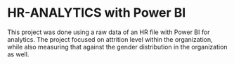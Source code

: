 # HR-ANALYTICS with Power BI
This project was done using a raw data of an HR file with Power BI for analytics.
The project focused on attrition level within the organization, while also measuring that against the gender distribution in the organization as well.
